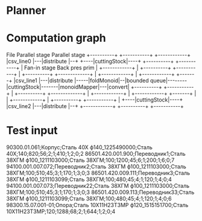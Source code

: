 Planner
===================


Computation graph
===================

     
File           Parallel stage                                         Parallel stage
+----------+   +-----------+                                          +------------+
|csv_line0 |---|distribute |--+                                  +----|cuttingStock|----+
+----------+   +-----------+  |  Fan-in stage  Back pres prim    |    +------------+    |
+----------+   +-----------+  |  +----------+  +-------------+   |    +------------+    |  +------------+   +-------+
|csv_line1 |---|distribute |-----|foldMonoid|--|bounded queue|--------|cuttingStock|-------|monoidMapper|---|convert|
+----------+   +-----------+  |  +----------+  +-------------+   |    +------------+    |  +------------+   +-------+
                              |                                  |    +------------+    |
+----------+   +-----------+  |                                  +----|cuttingStock|----+
|csv_line2 |---|distribute |--+                                       +------------+
+----------+   +-----------+

Test input
===================

90300.01.061;Корпус;Сталь 40Х ф140_1225490000;Сталь 40Х;140;820;56;2;1;410;1;2;0;2
86501.420.001.900;Переводник1;Сталь 38ХГМ ф100_1211103000;Сталь 38ХГМ;100;1200;45;6;1;200;1;6;0;7
94100.001.007.072;Переводник2;Сталь 38ХГМ ф100_1211103000;Сталь 38ХГМ;100;510;45;3;1;170;1;3;0;3
86501.420.009.111;Переводник3;Сталь 38ХГМ ф100_1211103099;Сталь 38ХГМ;100;480;45;4;1;120;1;4;0;4
94100.001.007.073;Переводник22;Сталь 38ХГМ ф100_1211103000;Сталь 38ХГМ;100;510;45;3;1;170;1;3;0;3
86501.420.009.113;Переводник33;Сталь 38ХГМ ф100_1211103099;Сталь 38ХГМ;100;480;45;4;1;120;1;4;0;6
98300.15.07.001-01;Опора;Сталь 10Х11Н23Т3МР ф120_1515151700;Сталь 10Х11Н23Т3МР;120;1288;68;2;1;644;1;2;0;4
